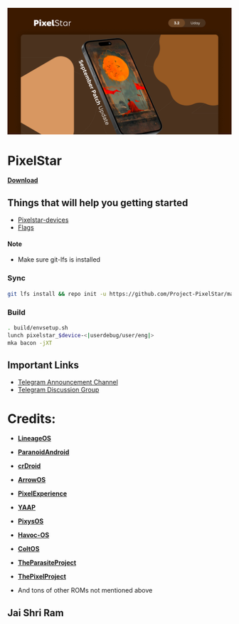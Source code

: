 ![Pixelstar](https://github.com/Project-PixelStar/manifest/raw/14-qpr3/Banner.jpg)

PixelStar
===========

[**Download**](https://www.pling.com/p/2066696)

## Things that will help you getting started ##
- [Pixelstar-devices](https://github.com/pixelstar-devices)
- [Flags](https://github.com/Project-PixelStar/Flags)

#### Note ####
- Make sure git-lfs is installed 

### Sync ###

```bash
git lfs install && repo init -u https://github.com/Project-PixelStar/manifest -b 14-qpr3 --git-lfs && repo sync -c -j$(nproc --all) --force-sync --no-clone-bundle --no-tags
```
### Build ###

```bash
. build/envsetup.sh
lunch pixelstar_$device-<|userdebug/user/eng|>
mka bacon -jXT
```

## Important Links ##
- [Telegram Announcement Channel](https://t.me/pixelstarchannel)
- [Telegram Discussion Group](https://t.me/Project_PixelStar)

# Credits:

 * [**LineageOS**](https://github.com/LineageOS)
 * [**ParanoidAndroid**](https://github.com/AOSPA)
 * [**crDroid**](https://github.com/crdroidandroid)
 * [**ArrowOS**](https://github.com/ArrowOS)
 * [**PixelExperience**](https://github.com/PixelExperience)
 * [**YAAP**](https://github.com/yaap)
 * [**PixysOS**](https://github.com/PixysOS)
 * [**Havoc-OS**](https://github.com/Havoc-OS)
 * [**ColtOS**](https://github.com/Colt-Enigma)
 * [**TheParasiteProject**](https://github.com/TheParasiteProject)
 * [**ThePixelProject**](https://github.com/The-Pixel-Project)

* And tons of other ROMs not mentioned above


## Jai Shri Ram ##
